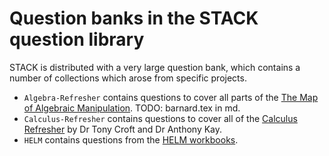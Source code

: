 # Question banks in the STACK question library

STACK is distributed with a very large question bank, which contains a number of collections which arose from specific projects.

* `Algebra-Refresher` contains questions to cover all parts of the [The Map of Algebraic Manipulation](?). TODO: barnard.tex in md. 
* `Calculus-Refresher` contains questions to cover all of the [Calculus Refresher](https://docs.stack-assessment.org/content/final0502-calc-ref-ukmlsc.pdf) by Dr Tony Croft and Dr Anthony Kay.
* `HELM` contains questions from the [HELM workbooks](https://learn.lboro.ac.uk/archive/olmp/olmp_resources/pages/wbooks_fulllist.html).


